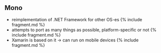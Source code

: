 ## Mono

- reimplementation of .NET Framework for other OS-es {% include fragment.md %}
- attempts to port as many things as possible, platform-specific or not {% include fragment.md %}
- Xamarin is based on it -> can run on mobile devices {% include fragment.md %}